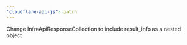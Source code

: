 ```yaml
---
"cloudflare-api-js": patch
---
```


Change InfraApiResponseCollection to include result_info as a nested object